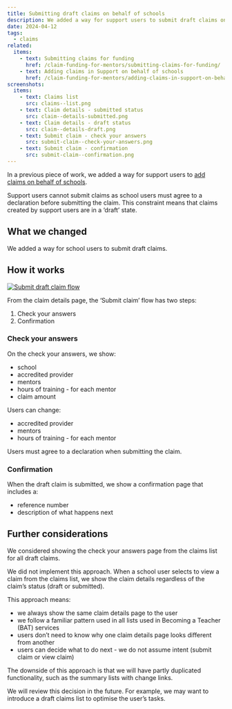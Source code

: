 ```yaml
---
title: Submitting draft claims on behalf of schools
description: We added a way for support users to submit draft claims on behalf of a school
date: 2024-04-12
tags:
  - claims
related:
  items:
    - text: Submitting claims for funding
      href: /claim-funding-for-mentors/submitting-claims-for-funding/
    - text: Adding claims in Support on behalf of schools
      href: /claim-funding-for-mentors/adding-claims-in-support-on-behalf-of-schools/
screenshots:
  items:
    - text: Claims list
      src: claims--list.png
    - text: Claim details - submitted status
      src: claim--details-submitted.png
    - text: Claim details - draft status
      src: claim--details-draft.png
    - text: Submit claim - check your answers
      src: submit-claim--check-your-answers.png
    - text: Submit claim - confirmation
      src: submit-claim--confirmation.png
---
```


In a previous piece of work, we added a way for support users to [add claims on behalf of schools](/claim-funding-for-mentors/adding-claims-in-support-on-behalf-of-schools/).

Support users cannot submit claims as school users must agree to a declaration before submitting the claim. This constraint means that claims created by support users are in a ‘draft’ state.

## What we changed

We added a way for school users to submit draft claims.

## How it works

[![Submit draft claim flow](submit-draft-claim--flow.png 'Submit draft claim flow')](submit-draft-claim--flow.png)

From the claim details page, the ‘Submit claim’ flow has two steps:

1. Check your answers
2. Confirmation

### Check your answers

On the check your answers, we show:

- school
- accredited provider
- mentors
- hours of training - for each mentor
- claim amount

Users can change:

- accredited provider
- mentors
- hours of training - for each mentor

Users must agree to a declaration when submitting the claim.

### Confirmation

When the draft claim is submitted, we show a confirmation page that includes a:

- reference number
- description of what happens next

## Further considerations

We considered showing the check your answers page from the claims list for all draft claims.

We did not implement this approach. When a school user selects to view a claim from the claims list, we show the claim details regardless of the claim’s status (draft or submitted).

This approach means:

- we always show the same claim details page to the user
- we follow a familiar pattern used in all lists used in Becoming a Teacher (BAT) services
- users don’t need to know why one claim details page looks different from another
- users can decide what to do next - we do not assume intent (submit claim or view claim)

The downside of this approach is that we will have partly duplicated functionality, such as the summary lists with change links.

We will review this decision in the future. For example, we may want to introduce a draft claims list to optimise the user’s tasks.
